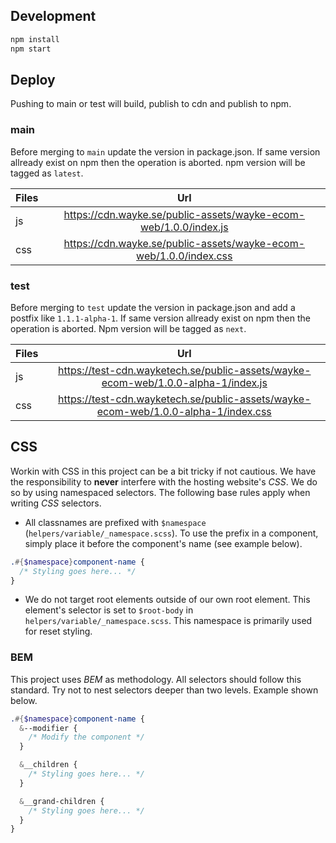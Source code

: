 ## Development
```bash
npm install
npm start
```

## Deploy
Pushing to main or test will build, publish to cdn and publish to npm.

### main
Before merging to `main` update the version in package.json. If same version allready exist on npm then the operation is aborted. npm version will be tagged as `latest`.

| Files | Url |
| ------|:-------------:|
| js    | https://cdn.wayke.se/public-assets/wayke-ecom-web/1.0.0/index.js |
| css   | https://cdn.wayke.se/public-assets/wayke-ecom-web/1.0.0/index.css |

### test
Before merging to `test` update the version in package.json and add a postfix like `1.1.1-alpha-1`. If same version allready exist on npm then the operation is aborted. Npm version will be tagged as `next`.

| Files | Url |
| ------|:-------------:|
| js    | https://test-cdn.wayketech.se/public-assets/wayke-ecom-web/1.0.0-alpha-1/index.js |
| css   | https://test-cdn.wayketech.se/public-assets/wayke-ecom-web/1.0.0-alpha-1/index.css |


## CSS

Workin with CSS in this project can be a bit tricky if not cautious. We have the responsibility to **never** interfere with the hosting website's _CSS_. We do so by using namespaced selectors. The following base rules apply when writing _CSS_ selectors.

* All classnames are prefixed with `$namespace` (`helpers/variable/_namespace.scss`). To use the prefix in a component, simply place it before the component's name (see example below).

```scss
.#{$namespace}component-name {
  /* Styling goes here... */
}
```

* We do not target root elements outside of our own root element. This element's selector is set to `$root-body` in `helpers/variable/_namespace.scss`. This namespace is primarily used for reset styling.

### BEM

This project uses _BEM_ as methodology. All selectors should follow this standard. Try not to nest selectors deeper than two levels. Example shown below.

```scss
.#{$namespace}component-name {
  &--modifier {
    /* Modify the component */
  }

  &__children {
    /* Styling goes here... */
  }

  &__grand-children {
    /* Styling goes here... */
  }
}
```
